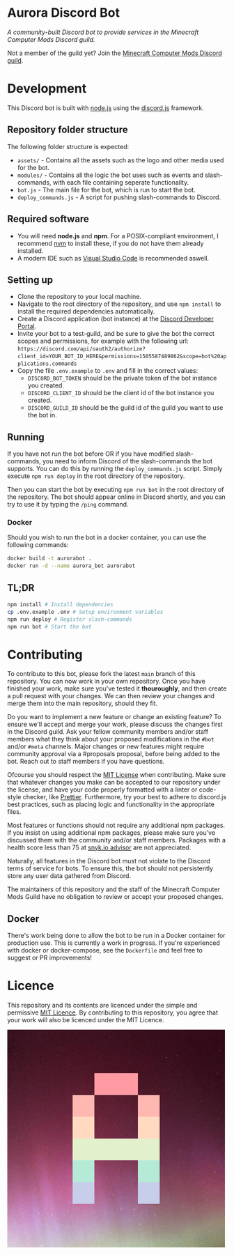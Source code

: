 # Aurora Discord Bot
*A community-built Discord bot to provide services in the Minecraft Computer Mods Discord guild.*

Not a member of the guild yet? Join the [Minecraft Computer Mods Discord guild](https://discord.gg/H2UyJXe).


# Development
This Discord bot is built with [node.js](https://nodejs.org/en/) using the [discord.js](https://discord.js.org/#/) framework.

## Repository folder structure
The following folder structure is expected:
- `assets/` - Contains all the assets such as the logo and other media used for the bot.
- `modules/` - Contains all the logic the bot uses such as events and slash-commands, with each file containing seperate functionality.
- `bot.js` - The main file for the bot, which is run to start the bot.
- `deploy_commands.js` - A script for pushing slash-commands to Discord.

## Required software
- You will need **node.js** and **npm**. For a POSIX-compliant environment, I recommend [nvm](https://github.com/nvm-sh/nvm) to install these, if you do not have them already installed.
- A modern IDE such as [Visual Studio Code](https://code.visualstudio.com/) is recommended aswell.

## Setting up
- Clone the repository to your local machine.
- Navigate to the root directory of the repository, and use `npm install` to install the required dependencies automatically.
- Create a Discord application (bot instance) at the [Discord Developer Portal](https://discordapp.com/developers/applications/).
- Invite your bot to a test-guild, and be sure to give the bot the correct scopes and permissions, for example with the following url: `https://discord.com/api/oauth2/authorize?client_id=YOUR_BOT_ID_HERE&permissions=1505587489862&scope=bot%20applications.commands`
- Copy the file `.env.example` to `.env` and fill in the correct values:
  - `DISCORD_BOT_TOKEN` should be the private token of the bot instance you created.
  - `DISCORD_CLIENT_ID` should be the client id of the bot instance you created.
  - `DISCORD_GUILD_ID` should be the guild id of the guild you want to use the bot in.

## Running
If you have not run the bot before OR if you have modified slash-commands, you need to inform Discord of the slash-commands the bot supports. You can do this by running the `deploy_commands.js` script. Simply execute `npm run deploy` in the root directory of the repository.

Then you can start the bot by executing `npm run bot` in the root directory of the repository. The bot should appear online in Discord shortly, and you can try to use it by typing the `/ping` command.

### Docker
Should you wish to run the bot in a docker container, you can use the following commands:
```sh
docker build -t aurorabot .
docker run -d --name aurora_bot aurorabot
```


## TL;DR
```sh
npm install # Install dependencies
cp .env.example .env # Setup environment variables
npm run deploy # Register slash-commands
npm run bot # Start the bot
```




# Contributing
To contribute to this bot, please fork the latest `main` branch of this repository. You can now work in your own repository. Once you have finished your work, make sure you've tested it **thouroughly**, and then create a pull request with your changes. We can then review your changes and merge them into the main repository, should they fit.

Do you want to implement a new feature or change an existing feature? To ensure we'll accept and merge your work, please discuss the changes first in the Discord guild. Ask your fellow community members and/or staff members what they think about your proposed modifications in the `#bot` and/or `#meta` channels. Major changes or new features might require community approval via a #proposals proposal, before being added to the bot. Reach out to staff members if you have questions.

Ofcourse you should respect the [MIT License](LICENSE.md) when contributing. Make sure that whatever changes you make can be accepted to our repository under the license, and have your code properly formatted with a linter or code-style checker, like [Prettier](https://prettier.io/). Furthermore, try your best to adhere to discord.js best practices, such as placing logic and functionality in the appropriate files.

Most features or functions should not require any additional npm packages. If you insist on using additional npm packages, please make sure you've discussed them with the community and/or staff members. Packages with a health score less than 75 at [snyk.io advisor](https://snyk.io/advisor/) are not appreciated.

Naturally, all features in the Discord bot must not violate to the Discord terms of service for bots. To ensure this, the bot should not persistently store any user data gathered from Discord.

The maintainers of this repository and the staff of the Minecraft Computer Mods Guild have no obligation to review or accept your proposed changes.

## Docker
There's work being done to allow the bot to be run in a Docker container for production use. This is currently a work in progress. If you're experienced with docker or docker-compose, see the `Dockerfile` and feel free to suggest or PR improvements!

# Licence
This repository and its contents are licenced under the simple and permissive [MIT Licence](LICENSE.md). By contributing to this repository, you agree that your work will also be licenced under the MIT Licence.

![The AuroraBot logo](assets/Logo-full.png)